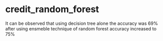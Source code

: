 # credit_random_forest
It can be observed that using decision tree alone the accuracy was 69% after using ensmeble technique of random forest accuracy increased to 75%
